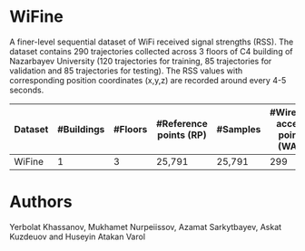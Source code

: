 # WiFine
A finer-level sequential dataset of WiFi received signal strengths (RSS).
The dataset contains 290 trajectories collected across 3 floors of C4 building of Nazarbayev University
(120 trajectories for training, 85 trajectories for validation and 85 trajectories for testing).
The RSS values with corresponding position coordinates (x,y,z) are recorded around every 4-5 seconds.

| Dataset | #Buildings  | #Floors   | #Reference points (RP)  | #Samples  | #Wireless access points (WAP) | #Trajectories | Area (m<sup>2</sup>)
|---------|-------------|-----------|-------------------------|-----------|-------------------------------|---------------|----------
| WiFine  | 1           | 3         | 25,791                  | 25,791    | 299                           | 290           | 5,100

# Authors
Yerbolat Khassanov, Mukhamet Nurpeiissov, Azamat Sarkytbayev, Askat Kuzdeuov and Huseyin Atakan Varol
